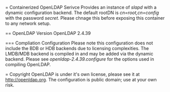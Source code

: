= Containerized OpenLDAP Serivce
Provides an instance of *slapd* with a dynamic configuration backend.  The default rootDN is *cn=root,cn=config* with the password *secret*.  Please chnage this before exposing this container to any network setup.

== OpenLDAP Version
OpenLDAP 2.4.39

=== Compliation Configuration 
Please note this configuration does not include the BDB or HDB backends due to licensing complexities.  The LMDB/MDB backend is compiled in and may be added via the dynamic backend.  Please see *openldap-2.4.39.configure* for the options used in compiling OpenLDAP.

= Copyright
OpenLDAP is under it's own license, please see it at http://openldap.org.  The configuration is public domain; use at your own risk.
